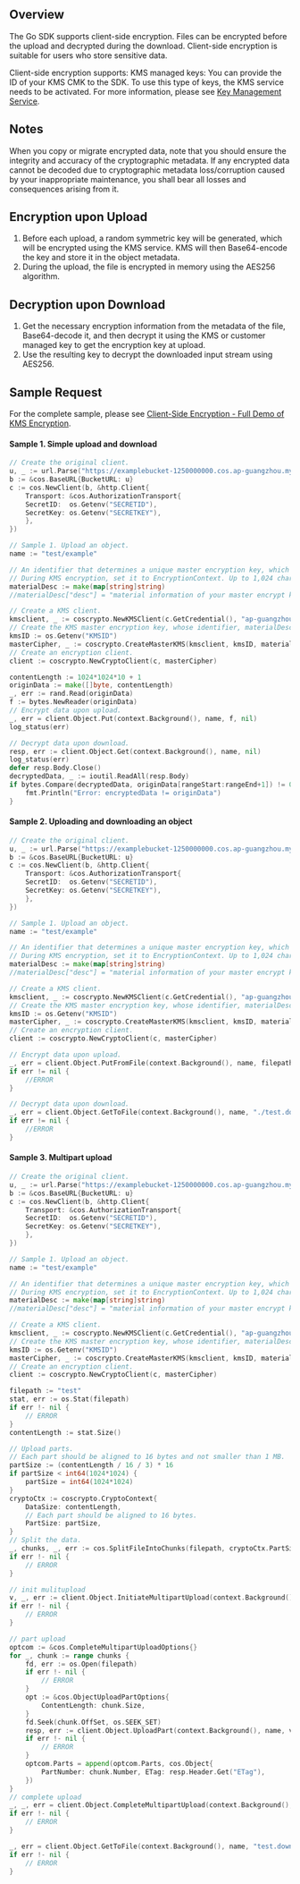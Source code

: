 ## Overview

The Go SDK supports client-side encryption. Files can be encrypted before the upload and decrypted during the download. Client-side encryption is suitable for users who store sensitive data.

Client-side encryption supports:
KMS managed keys: You can provide the ID of your KMS CMK to the SDK. To use this type of keys, the KMS service needs to be activated. For more information, please see [Key Management Service](https://intl.cloud.tencent.com/document/product/1030).

## Notes


When you copy or migrate encrypted data, note that you should ensure the integrity and accuracy of the cryptographic metadata. If any encrypted data cannot be decoded due to cryptographic metadata loss/corruption caused by your inappropriate maintenance, you shall bear all losses and consequences arising from it.

## Encryption upon Upload
1. Before each upload, a random symmetric key will be generated, which will be encrypted using the KMS service. KMS will then Base64-encode the key and store it in the object metadata.
2. During the upload, the file is encrypted in memory using the AES256 algorithm.

## Decryption upon Download

1. Get the necessary encryption information from the metadata of the file, Base64-decode it, and then decrypt it using the KMS or customer managed key to get the encryption key at upload.
2. Use the resulting key to decrypt the downloaded input stream using AES256.

## Sample Request
For the complete sample, please see [Client-Side Encryption - Full Demo of KMS Encryption]( https://github.com/tencentyun/cos-go-sdk-v5/tree/master/example/crypto/crypto_sample.go).


#### Sample 1. Simple upload and download

```go
// Create the original client.
u, _ := url.Parse("https://examplebucket-1250000000.cos.ap-guangzhou.myqcloud.com")
b := &cos.BaseURL{BucketURL: u}
c := cos.NewClient(b, &http.Client{
    Transport: &cos.AuthorizationTransport{
    SecretID:  os.Getenv("SECRETID"),
    SecretKey: os.Getenv("SECRETKEY"),
    },
})

// Sample 1. Upload an object.
name := "test/example"

// An identifier that determines a unique master encryption key, which also needs to be passed in during decryption.
// During KMS encryption, set it to EncryptionContext. Up to 1,024 characters are supported. If a value is specified in Encrypt, the same value should be passed to Decrypt.
materialDesc := make(map[string]string)
//materialDesc["desc"] = "material information of your master encrypt key"

// Create a KMS client.
kmsclient, _ := coscrypto.NewKMSClient(c.GetCredential(), "ap-guangzhou")
// Create the KMS master encryption key, whose identifier, materialDesc, should correspond to the master encryption key one to one.
kmsID := os.Getenv("KMSID")
masterCipher, _ := coscrypto.CreateMasterKMS(kmsclient, kmsID, materialDesc)
// Create an encryption client.
client := coscrypto.NewCryptoClient(c, masterCipher)

contentLength := 1024*1024*10 + 1
originData := make([]byte, contentLength)
_, err := rand.Read(originData)
f := bytes.NewReader(originData)
// Encrypt data upon upload.
_, err = client.Object.Put(context.Background(), name, f, nil)
log_status(err)

// Decrypt data upon download.
resp, err := client.Object.Get(context.Background(), name, nil)
log_status(err)
defer resp.Body.Close()
decryptedData, _ := ioutil.ReadAll(resp.Body)
if bytes.Compare(decryptedData, originData[rangeStart:rangeEnd+1]) != 0 {
    fmt.Println("Error: encryptedData != originData")
}
```

#### Sample 2. Uploading and downloading an object

```go
// Create the original client.
u, _ := url.Parse("https://examplebucket-1250000000.cos.ap-guangzhou.myqcloud.com")
b := &cos.BaseURL{BucketURL: u}
c := cos.NewClient(b, &http.Client{
    Transport: &cos.AuthorizationTransport{
    SecretID:  os.Getenv("SECRETID"),
    SecretKey: os.Getenv("SECRETKEY"),
    },
})

// Sample 1. Upload an object.
name := "test/example"

// An identifier that determines a unique master encryption key, which also needs to be passed in during decryption.
// During KMS encryption, set it to EncryptionContext. Up to 1,024 characters are supported. If a value is specified in Encrypt, the same value should be passed to Decrypt.
materialDesc := make(map[string]string)
//materialDesc["desc"] = "material information of your master encrypt key"

// Create a KMS client.
kmsclient, _ := coscrypto.NewKMSClient(c.GetCredential(), "ap-guangzhou")
// Create the KMS master encryption key, whose identifier, materialDesc, should correspond to the master encryption key one to one.
kmsID := os.Getenv("KMSID")
masterCipher, _ := coscrypto.CreateMasterKMS(kmsclient, kmsID, materialDesc)
// Create an encryption client.
client := coscrypto.NewCryptoClient(c, masterCipher)

// Encrypt data upon upload.
_, err = client.Object.PutFromFile(context.Background(), name, filepath, nil)
if err != nil {
    //ERROR
}

// Decrypt data upon download.
_, err = client.Object.GetToFile(context.Background(), name, "./test.download", nil)
if err != nil {
    //ERROR
}
```

#### Sample 3. Multipart upload

```go
// Create the original client.
u, _ := url.Parse("https://examplebucket-1250000000.cos.ap-guangzhou.myqcloud.com")
b := &cos.BaseURL{BucketURL: u}
c := cos.NewClient(b, &http.Client{
    Transport: &cos.AuthorizationTransport{
    SecretID:  os.Getenv("SECRETID"),
    SecretKey: os.Getenv("SECRETKEY"),
    },
})

// Sample 1. Upload an object.
name := "test/example"

// An identifier that determines a unique master encryption key, which also needs to be passed in during decryption.
// During KMS encryption, set it to EncryptionContext. Up to 1,024 characters are supported. If a value is specified in Encrypt, the same value should be passed to Decrypt.
materialDesc := make(map[string]string)
//materialDesc["desc"] = "material information of your master encrypt key"

// Create a KMS client.
kmsclient, _ := coscrypto.NewKMSClient(c.GetCredential(), "ap-guangzhou")
// Create the KMS master encryption key, whose identifier, materialDesc, should correspond to the master encryption key one to one.
kmsID := os.Getenv("KMSID")
masterCipher, _ := coscrypto.CreateMasterKMS(kmsclient, kmsID, materialDesc)
// Create an encryption client.
client := coscrypto.NewCryptoClient(c, masterCipher)

filepath := "test"
stat, err := os.Stat(filepath)
if err !- nil {
    // ERROR
}
contentLength := stat.Size()

// Upload parts.
// Each part should be aligned to 16 bytes and not smaller than 1 MB.
partSize := (contentLength / 16 / 3) * 16
if partSize < int64(1024*1024) {
    partSize = int64(1024*1024)
}
cryptoCtx := coscrypto.CryptoContext{
    DataSize: contentLength,
    // Each part should be aligned to 16 bytes.
    PartSize: partSize,
}
// Split the data.
_, chunks, _, err := cos.SplitFileIntoChunks(filepath, cryptoCtx.PartSize)
if err !- nil {
    // ERROR
}

// init mulitupload
v, _, err := client.Object.InitiateMultipartUpload(context.Background(), name, nil, &cryptoCtx)
if err !- nil {
    // ERROR
}

// part upload
optcom := &cos.CompleteMultipartUploadOptions{}
for _, chunk := range chunks {
    fd, err := os.Open(filepath)
    if err !- nil {
        // ERROR
    }        
    opt := &cos.ObjectUploadPartOptions{
        ContentLength: chunk.Size,
    }
    fd.Seek(chunk.OffSet, os.SEEK_SET)
    resp, err := client.Object.UploadPart(context.Background(), name, v.UploadID, chunk.Number, cos.LimitReadCloser(fd, chunk.Size), opt, &cryptoCtx)
    if err !- nil {
        // ERROR
    }
    optcom.Parts = append(optcom.Parts, cos.Object{
        PartNumber: chunk.Number, ETag: resp.Header.Get("ETag"),
    })
}
// complete upload
_, _, err = client.Object.CompleteMultipartUpload(context.Background(), name, v.UploadID, optcom)
if err !- nil {
    // ERROR
}

_, err = client.Object.GetToFile(context.Background(), name, "test.download", nil)
if err !- nil {
    // ERROR
}
```
